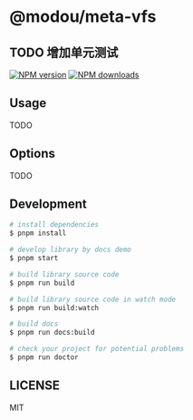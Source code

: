 # @modou/meta-vfs

## TODO 增加单元测试

[![NPM version](https://img.shields.io/npm/v/@modou/meta-vfs.svg?style=flat)](https://npmjs.org/package/@modou/meta-vfs)
[![NPM downloads](http://img.shields.io/npm/dm/@modou/meta-vfs.svg?style=flat)](https://npmjs.org/package/@modou/meta-vfs)



## Usage

TODO

## Options

TODO

## Development

```bash
# install dependencies
$ pnpm install

# develop library by docs demo
$ pnpm start

# build library source code
$ pnpm run build

# build library source code in watch mode
$ pnpm run build:watch

# build docs
$ pnpm run docs:build

# check your project for potential problems
$ pnpm run doctor
```

## LICENSE

MIT
